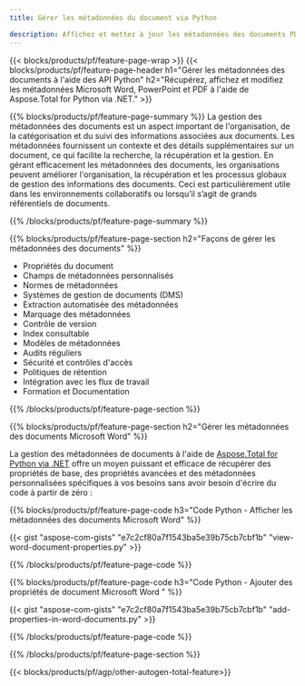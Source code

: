 ```yaml
---
title: Gérer les métadonnées du document via Python 

description: Affichez et mettez à jour les métadonnées des documents PDF, Microsoft PowerPoint et Word via votre application Python.
---
```


{{< blocks/products/pf/feature-page-wrap >}}
{{< blocks/products/pf/feature-page-header h1="Gérer les métadonnées des documents à l'aide des API Python" h2="Récupérez, affichez et modifiez les métadonnées Microsoft Word, PowerPoint et PDF à l'aide de Aspose.Total for Python via .NET." >}}

{{% blocks/products/pf/feature-page-summary %}}
La gestion des métadonnées des documents est un aspect important de l'organisation, de la catégorisation et du suivi des informations associées aux documents. Les métadonnées fournissent un contexte et des détails supplémentaires sur un document, ce qui facilite la recherche, la récupération et la gestion. En gérant efficacement les métadonnées des documents, les organisations peuvent améliorer l'organisation, la récupération et les processus globaux de gestion des informations des documents. Ceci est particulièrement utile dans les environnements collaboratifs ou lorsqu’il s’agit de grands référentiels de documents.

{{% /blocks/products/pf/feature-page-summary  %}}

{{% blocks/products/pf/feature-page-section  h2="Façons de gérer les métadonnées des documents" %}}

- Propriétés du document 
- Champs de métadonnées personnalisés 
- Normes de métadonnées 
- Systèmes de gestion de documents (DMS) 
- Extraction automatisée des métadonnées 
- Marquage des métadonnées 
- Contrôle de version 
- Index consultable 
- Modèles de métadonnées 
- Audits réguliers 
- Sécurité et contrôles d'accès 
- Politiques de rétention 
- Intégration avec les flux de travail 
- Formation et Documentation

{{% /blocks/products/pf/feature-page-section %}}

{{% blocks/products/pf/feature-page-section  h2="Gérer les métadonnées des documents Microsoft Word" %}}

La gestion des métadonnées de documents à l'aide de [Aspose.Total for Python via .NET](https://products.aspose.com/total/python-net/) offre un moyen puissant et efficace de récupérer des propriétés de base, des propriétés avancées et des métadonnées personnalisées spécifiques à vos besoins sans avoir besoin d'écrire du code à partir de zéro :

{{% blocks/products/pf/feature-page-code h3="Code Python - Afficher les métadonnées des documents Microsoft Word" %}}

{{< gist "aspose-com-gists" "e7c2cf80a7f1543ba5e39b75cb7cbf1b" "view-word-document-properties.py" >}}

{{% /blocks/products/pf/feature-page-code  %}}

{{% blocks/products/pf/feature-page-code h3="Code Python - Ajouter des propriétés de document Microsoft Word " %}}

{{< gist "aspose-com-gists" "e7c2cf80a7f1543ba5e39b75cb7cbf1b" "add-properties-in-word-documents.py" >}}

{{% /blocks/products/pf/feature-page-code  %}}

{{% /blocks/products/pf/feature-page-section %}}

{{< blocks/products/pf/agp/other-autogen-total-feature>}}